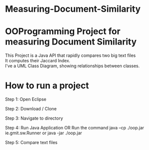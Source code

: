 # Measuring-Document-Similarity
# OOProgramming Project for measuring Document Similarity
This Project is a Java API that rapidly compares two big text files   
It computes their Jaccard Index.   
I've a UML Class Diagram, showing relationships between classes.

# How to run a project
Step 1: Open Eclipse 

Step 2: Download / Clone 

Step 3: Navigate to directory 

Step 4: Run Java Application OR Run the command java –cp ./oop.jar ie.gmit.sw.Runner or java -jar ./oop.jar

Step 5: Compare text files
